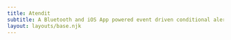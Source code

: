```yaml
---
title: Atendit
subtitle: A Bluetooth and iOS App powered event driven conditional alert and reminder system.
layout: layouts/base.njk
---
```


